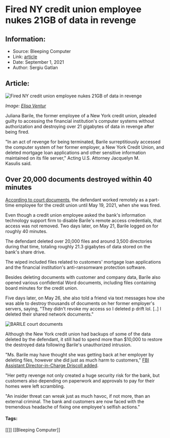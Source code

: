 # Fired NY credit union employee nukes 21GB of data in revenge
### 

## Information:
+ Source: Bleeping Computer
+ Link: [article](https://www.bleepingcomputer.com/news/security/fired-ny-credit-union-employee-nukes-21gb-of-data-in-revenge/)
+ Date: September 1, 2021
+ Author: Sergiu Gatlan


## Article:
![Fired NY credit union employee nukes 21GB of data in revenge](https://www.bleepstatic.com/content/hl-images/2021/09/01/Stressed.jpg)


*Image: [Elisa Ventur](https://unsplash.com/@elisa_ventur)*


Juliana Barile, the former employee of a New York credit union, pleaded guilty to accessing the financial institution's computer systems without authorization and destroying over 21 gigabytes of data in revenge after being fired.


"In an act of revenge for being terminated, Barile surreptitiously accessed the computer system of her former employer, a New York Credit Union, and deleted mortgage loan applications and other sensitive information maintained on its file server," Acting U.S. Attorney Jacquelyn M. Kasulis said. 


Over 20,000 documents destroyed within 40 minutes
-------------------------------------------------


[According to court documents](https://www.justice.gov/usao-edny/press-release/file/1428871/download), the defendant worked remotely as a part-time employee for the credit union until May 19, 2021, when she was fired.


Even though a credit union employee asked the bank's information technology support firm to disable Barile's remote access credentials, that access was not removed. Two days later, on May 21, Barile logged on for roughly 40 minutes.


The defendant deleted over 20,000 files and around 3,500 directories during that time, totaling roughly 21.3 gigabytes of data stored on the bank's share drive.


The wiped included files related to customers' mortgage loan applications and the financial institution's anti-ransomware protection software.


Besides deleting documents with customer and company data, Barile also opened various confidential Word documents, including files containing board minutes for the credit union.


Five days later, on May 26, she also told a friend via text messages how she was able to destroy thousands of documents on her former employer's servers, saying, "They didn't revoke my access so I deleted p drift lol. [..] I deleted their shared network documents."


![BARILE court documents](https://www.bleepstatic.com/images/news/u/1109292/2021/BARILE%20court%20documents.png)


Although the New York credit union had backups of some of the data deleted by the defendant, it still had to spend more than $10,000 to restore the destroyed data following Barile's unauthorized intrusion.


"Ms. Barile may have thought she was getting back at her employer by deleting files, however she did just as much harm to customers," [FBI Assistant Director-in-Charge Driscoll added](https://www.justice.gov/usao-edny/pr/brooklyn-woman-pleads-guilty-unauthorized-intrusion-credit-union-s-computer-system).


"Her petty revenge not only created a huge security risk for the bank, but customers also depending on paperwork and approvals to pay for their homes were left scrambling.


"An insider threat can wreak just as much havoc, if not more, than an external criminal. The bank and customers are now faced with the tremendous headache of fixing one employee's selfish actions."




#### Tags:
[[]] [[Bleeping Computer]]

